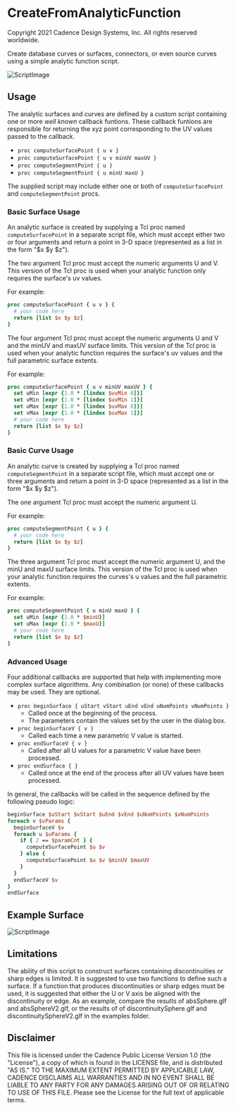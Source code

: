 # CreateFromAnalyticFunction
Copyright 2021 Cadence Design Systems, Inc. All rights reserved worldwide.

Create database curves or surfaces, connectors, or even source curves using a simple analytic function script.

![ScriptImage](https://raw.github.com/pointwise/CreateFromAnalyticFunction/master/TkGUI.png)

## Usage

The analytic surfaces and curves are defined by a custom script containing one or more
*well known* callback funtions. These callback funtions are responsible for returning
the xyz point corresponding to the UV values passed to the callback.

* `proc computeSurfacePoint { u v }`
* `proc computeSurfacePoint { u v minUV maxUV }`
* `proc computeSegmentPoint { u }`
* `proc computeSegmentPoint { u minU maxU }`

The supplied script may include either one or both of `computeSurfacePoint` and
`computeSegmentPoint` procs.

### Basic Surface Usage

An analytic surface is created by supplying a Tcl proc named
`computeSurfacePoint` in a separate script file, which must accept either two
or four arguments and return a point in 3-D space (represented
as a list in the form "$x $y $z").

The two argument Tcl proc must accept the numeric arguments U and V. This version of the
Tcl proc is used when your analytic function only requires the surface's uv values.

For example:
```Tcl
proc computeSurfacePoint { u v } {
  # your code here
  return [list $x $y $z]
}
```

The four argument Tcl proc must accept the numeric arguments U and V and the
minUV and maxUV surface limits. This version of the Tcl proc is used when your
analytic function requires the surface's uv values and the full parametric
surface extents.

For example:
```Tcl
proc computeSurfacePoint { u v minUV maxUV } {
  set uMin [expr {1.0 * [lindex $uvMin 0]}]
  set vMin [expr {1.0 * [lindex $uvMin 1]}]
  set uMax [expr {1.0 * [lindex $uvMax 0]}]
  set vMax [expr {1.0 * [lindex $uvMax 1]}]
  # your code here
  return [list $x $y $z]
}
```

### Basic Curve Usage

An analytic curve is created by supplying a Tcl proc named
`computeSegmentPoint` in a separate script file, which must accept
one or three arguments and return a point in 3-D space (represented
as a list in the form "$x $y $z").

The one argument Tcl proc must accept the numeric argument U.

For example:
```Tcl
proc computeSegmentPoint { u } {
  # your code here
  return [list $x $y $z]
}
```

The three argument Tcl proc must accept the numeric argument U, and the minU and
maxU surface limits. This version of the Tcl proc is used when your analytic
function requires the curves's u values and the full parametric extents.

For example:
```Tcl
proc computeSegmentPoint { u minU maxU } {
  set uMin [expr {1.0 * $minU}]
  set uMax [expr {1.0 * $maxU}]
  # your code here
  return [list $x $y $z]
}
```

### Advanced Usage

Four additional callbacks are supported that help with implementing more complex surface algorithms.
Any combination (or none) of these callbacks may be used. They are optional.

* `proc beginSurface { uStart vStart uEnd vEnd uNumPoints vNumPoints }`
  * Called once at the beginning of the process.
  * The parameters contain the values set by the user in the dialog box.
* `proc beginSurfaceV { v }`
  * Called each time a new parametric V value is started.
* `proc endSurfaceV { v }`
  * Called after all U values for a parametric V value have been processed.
* `proc endSurface { }`
  * Called once at the end of the process after all UV values have been processed.

In general, the callbacks will be called in the sequence defined by the following
pseudo logic:

```Tcl
beginSurface $uStart $vStart $uEnd $vEnd $uNumPoints $vNumPoints
foreach v $vParams {
  beginSurfaceV $v
  foreach u $uParams {
    if { 2 == $paramCnt } {
      computeSurfacePoint $u $v
    } else {
      computeSurfacePoint $u $v $minUV $maxUV
    }
  }
  endSurfaceV $v
}
endSurface
```


## Example Surface

![ScriptImage](https://raw.github.com/pointwise/CreateFromAnalyticFunction/master/TorusImage.png)

## Limitations
The ability of this script to construct surfaces containing
discontinuities or sharp edges is limited. It is suggested to use two
functions to define such a surface. If a function that produces
discontinuities or sharp edges must be used, it is suggested that either
the U or V axis be aligned with the discontinuity or edge. As an example,
compare the results of absSphere.glf and absSphereV2.glf, or the results of
of discontinuitySphere.glf and discontinuitySphereV2.glf in the examples
folder.

## Disclaimer
This file is licensed under the Cadence Public License Version 1.0 (the "License"), a copy of which is found in the LICENSE file, and is distributed "AS IS." 
TO THE MAXIMUM EXTENT PERMITTED BY APPLICABLE LAW, CADENCE DISCLAIMS ALL WARRANTIES AND IN NO EVENT SHALL BE LIABLE TO ANY PARTY FOR ANY DAMAGES ARISING OUT OF OR RELATING TO USE OF THIS FILE. 
Please see the License for the full text of applicable terms.
